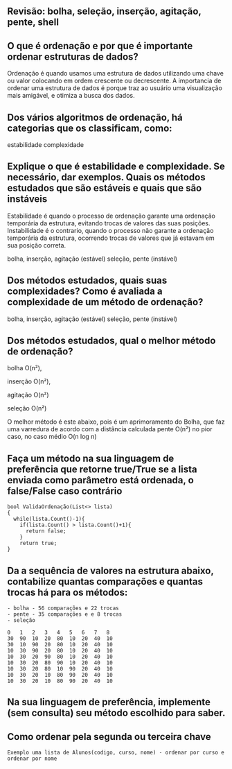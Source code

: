 ## Revisão: bolha, seleção, inserção, agitação, pente, shell
  
## O que é ordenação e por que é importante ordenar estruturas de dados?
  
  Ordenação é quando usamos uma estrutura de dados utilizando uma chave ou valor colocando em ordem crescente ou decrescente.
  A importancia de ordenar uma estrutura de dados é porque traz ao usuário uma visualização mais amigável, e otimiza a busca dos dados. 
  
## Dos vários algoritmos de ordenação, há categorias que os classificam, como:
  estabilidade
  complexidade
    
## Explique o que é estabilidade e complexidade. Se necessário, dar exemplos. Quais os métodos estudados que são estáveis e quais que são instáveis

  Estabilidade é quando o processo de ordenação garante uma ordenação temporária da estrutura, evitando trocas de valores das suas posições.
  Instabilidade é o contrario, quando o processo não garante a ordenação temporária da estrutura, ocorrendo trocas de valores que já estavam em sua posição correta.

  bolha, inserção, agitação (estável)
  seleção, pente (instável) 

## Dos métodos estudados, quais suas complexidades? Como é avaliada a complexidade de um método de ordenação?

  bolha, inserção, agitação (estável)
  seleção, pente (instável)
  
## Dos métodos estudados, qual o melhor método de ordenação?
 
  bolha O(n²), 
  
  inserção O(n²), 
  
  agitação O(n²)
  
  seleção O(n²) 
  
  O melhor método é este abaixo, pois é um aprimoramento do Bolha, que faz uma varredura de acordo com a distância calculada
  pente O(n²) no pior caso, no caso médio O(n log n)
  
## Faça um método na sua linguagem de preferência que retorne true/True se a lista enviada como parâmetro está ordenada, o false/False caso contrário

```
bool ValidaOrdenação(List<> lista)
{
  while(lista.Count()-1){
    if(lista.Count() > lista.Count()+1){
      return false;
    }
    return true;
}
```

## Da a sequência de valores na estrutura abaixo, contabilize quantas comparações e quantas trocas há para os métodos:
    - bolha - 56 comparações e 22 trocas 
    - pente - 35 comparações e e 8 trocas
    - seleção

    0   1   2   3   4   5   6   7   8
    30  90  10  20  80  10  20  40  10 
    30  10  90  20  80  10  20  40  10
    10  30  90  20  80  10  20  40  10
    10  30  20  90  80  10  20  40  10
    10  30  20  80  90  10  20  40  10
    10  30  20  80  10  90  20  40  10
    10  30  20  10  80  90  20  40  10
    10  30  20  10  80  90  20  40  10
                
## Na sua linguagem de preferência, implemente (sem consulta) seu método escolhido para saber.

## Como ordenar pela segunda ou terceira chave
    Exemplo uma lista de Alunos(codigo, curso, nome) - ordenar por curso e ordenar por nome
